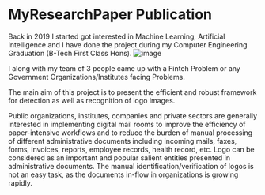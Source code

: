 # MyResearchPaper Publication
Back in 2019 I started got interested in Machine Learning, Artificial Intelligence and I have done the project during my Computer Engineering Graduation (B-Tech First Class Hons). 
![image](https://user-images.githubusercontent.com/37768258/207777866-3701c15d-1975-4cdd-a346-9edea92d1d95.png)

I along with my team of 3 people came up with a Finteh Problem or any Government Organizations/Institutes facing Problems.

The main aim of this project is to present the efficient and robust framework for detection as well as 
recognition of logo images.

Public organizations, institutes, companies and private sectors are generally interested in 
implementing digital mail rooms to improve the efficiency of paper-intensive workflows and to reduce 
the burden of manual processing of different administrative documents including incoming mails, faxes, 
forms, invoices, reports, employee records, health record, etc. Logo can be considered as an important 
and popular salient entities presented in administrative documents. The manual 
identification/verification of logos is not an easy task, as the documents in-flow in organizations is 
growing rapidly.


